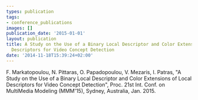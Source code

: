 ```yaml
---
types: publication
tags:
- conference_publications
images: []
publication_date: '2015-01-01'
layout: publication
title: A Study on the Use of a Binary Local Descriptor and Color Extensions of Local
  Descriptors for Video Concept Detection
date: '2014-11-18T15:39:24+02:00'
---
```

<p>F. Markatopoulou, N. Pittaras, O. Papadopoulou, V. Mezaris, I. Patras, "A Study on the Use of a Binary Local Descriptor and Color Extensions of Local Descriptors for Video Concept Detection", Proc. 21st Int. Conf. on MultiMedia Modeling (MMM'15), Sydney, Australia, Jan. 2015.</p>
